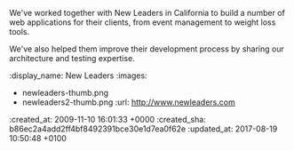 We've worked together with New Leaders in California to build a number of web applications for their clients, from event management to weight loss tools.

We've also helped them improve their development process by sharing our architecture and testing expertise.

:display_name: New Leaders
:images:
  - newleaders-thumb.png
  - newleaders2-thumb.png
:url: http://www.newleaders.com

:created_at: 2009-11-10 16:01:33 +0000
:created_sha: b86ec2a4add2ff4bf8492391bce30e1d7ea0f62e
:updated_at: 2017-08-19 10:50:48 +0100
